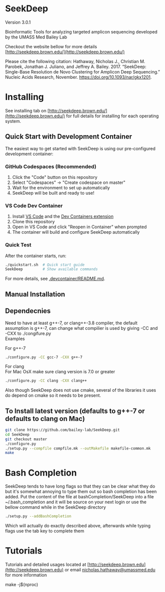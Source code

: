 SeekDeep
========
Version 3.0.1

Bioinformatic Tools for analyzing targeted amplicon sequencing developed by the UMASS Med Bailey Lab

Checkout the website bellow for more details  
[http://seekdeep.brown.edu/](http://seekdeep.brown.edu/)

Please cite the following citation:  Hathaway, Nicholas J., Christian M. Parobek, Jonathan J. Juliano, and Jeffrey A. Bailey. 2017. “SeekDeep: Single-Base Resolution de Novo Clustering for Amplicon Deep Sequencing.” Nucleic Acids Research, November. https://doi.org/10.1093/nar/gkx1201.

# Installing  

 See installing tab on [http://seekdeep.brown.edu/](http://seekdeep.brown.edu/) for full details for installing for each operating system.

## Quick Start with Development Container

The easiest way to get started with SeekDeep is using our pre-configured development container:

### GitHub Codespaces (Recommended)
1. Click the "Code" button on this repository
2. Select "Codespaces" → "Create codespace on master"
3. Wait for the environment to set up automatically
4. SeekDeep will be built and ready to use!

### VS Code Dev Container
1. Install [VS Code](https://code.visualstudio.com/) and the [Dev Containers extension](https://marketplace.visualstudio.com/items?itemName=ms-vscode-remote.remote-containers)
2. Clone this repository
3. Open in VS Code and click "Reopen in Container" when prompted
4. The container will build and configure SeekDeep automatically

### Quick Test
After the container starts, run:
```bash
./quickstart.sh  # Quick start guide
SeekDeep         # Show available commands
```

For more details, see [.devcontainer/README.md](.devcontainer/README.md).

## Manual Installation

## Dependecnies
Need to have at least g++-7, or clang++-3.8 compiler, the default assumption is g++-7, can change what compilier is used by giving -CC and -CXX to ./congifure.py  
Examples  

For g++-7

```bash  
./configure.py -CC gcc-7 -CXX g++-7
```
For clang  
For Mac OsX make sure clang version is 7.0 or greater

```bash
./configure.py -CC clang -CXX clang++  
```

Also though SeekDeep does not use cmake, several of the libraries it uses do depend on cmake so it needs to be present.  

## To Install latest version (defaults to g++-7 or defaults to clang on Mac)    
```bash
git clone https://github.com/bailey-lab/SeekDeep.git   
cd SeekDeep  
git checkout master
./configure.py  
./setup.py --compfile compfile.mk --outMakefile makefile-common.mk
make   
```




# Bash Completion  

SeekDeep tends to have long flags so that they can be clear what they do but it's somewhat annoying to type them out so bash completion has been added.  Put the content of the file at bashCompletion/SeekDeep into a file ~/.bash_completion and it will be source on your next login or use the bellow command while in the SeekDeep directory  

```bash
./setup.py --addBashCompletion  
```

Which will actually do exactly described above, afterwards while typing flags use the tab key to complete them  


# Tutorials

Tutorials and detailed usages located at [http://seekdeep.brown.edu](http://seekdeep.brown.edu) or email nicholas.hathaway@umassmed.edu for more information  

make -j$(nproc)